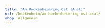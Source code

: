 ```yaml
---
title: "Am Hockenheimring Ost (Aral)"
url: /hockenheim/am-hockenheimring-ost-aral/
shop: Allgemein
---
```

